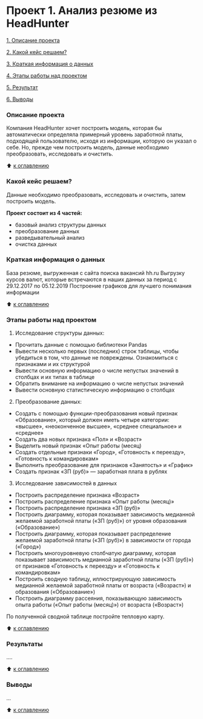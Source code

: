 # Проект 1. Анализ резюме из HeadHunter  

[1. Описание проекта](https://github.com/Welle470/tb_data_science/tree/main/README.md#Описание-проекта)

[2. Какой кейс решаем?](https://github.com/Welle470/tb_data_science/tree/main/README.md#Какой-кейс-решаем)

[3. Краткая информация о данных](https://github.com/Welle470/tb_data_science/tree/main/README.md#Краткая-информация-о-данных)

[4. Этапы работы над проектом](https://github.com/Welle470/tb_data_science/tree/main/README.md#Этапы-работы-над-проектом)

[5. Результат](https://github.com/Welle470/tb_data_science/tree/main/README.md#Результат)

[6. Выводы](https://github.com/Welle470/tb_data_science/tree/main/README.md#Выводы)

### Описание проекта

Компания HeadHunter хочет построить модель, которая бы автоматически определяла примерный уровень заработной платы, подходящей пользователю, исходя из информации, которую он указал о себе. Но, прежде чем построить модель, данные необходимо преобразовать, исследовать и очистить.

:arrow_up: [к оглавлению](https://github.com/Welle470/tb_data_science/blob/main/README.md#Оглавление)

### Какой кейс решаем?

Данные необходимо преобразовать, исследовать и очистить, затем построить модель.

**Проект состоит из 4 частей:**
- базовый анализ структуры данных
- преобразование данных
- разведывательный анализ
- очистка данных

### Краткая информация о данных
База резюме, выгруженная с сайта поиска вакансий hh.ru
Выгрузку курсов валют, которые встречаются в наших данных за период с 29.12.2017 по 05.12.2019
Построение графиков для лучшего понимания информации

:arrow_up: [к оглавлению](https://github.com/Welle470/tb_data_science/blob/main/README.md#Оглавление)

### Этапы работы над проектом
1. Исследование структуры данных:
* Прочитать данные с помощью библиотеки Pandas
* Вывести несколько первых (последних) строк таблицы, чтобы убедиться в том, что данные не повреждены. Ознакомиться с признаками и их структурой
* Вывести основную информацию о числе непустых значений в столбцах и их типах в таблице
* Обратить внимание на информацию о числе непустых значений
* Вывести основную статистическую информацию о столбцах

2. Преобразование данных:
* Создать с помощью функции-преобразования новый признак «Образование», который должен иметь четыре категории: «высшее», «неоконченное высшее», «среднее специальное» и «среднее»
* Создать два новых признака «Пол» и «Возраст»
* Выделить новый признак «Опыт работы (месяц)
* Создать отдельные признаки «Город», «Готовность к переезду», «Готовность к командировкам»
* Выполнить преобразование для признаков «Занятость» и «График»
* Создать признак «ЗП (руб)» — заработная плата в рублях

3. Исследование зависимостей в данных
* Построить распределение признака «Возраст»
* Построить распределение признака «Опыт работы (месяц)»
* Построить распределение признака «ЗП (руб)»
* Построить диаграмму, которая показывает зависимость медианной желаемой заработной платы («ЗП (руб)») от уровня образования («Образование»)
* Построить диаграмму, которая показывает распределение желаемой заработной платы («ЗП (руб)») в зависимости от города («Город»)
* Построить многоуровневую столбчатую диаграмму, которая показывает зависимость медианной заработной платы («ЗП (руб)») от признаков «Готовность к переезду» и «Готовность к командировкам»
* Построить сводную таблицу, иллюстрирующую зависимость медианной желаемой заработной платы от возраста («Возраст») и образования («Образование»)
* Построить диаграмму рассеяния, показывающую зависимость опыта работы («Опыт работы (месяц)») от возраста («Возраст»)

По полученной сводной таблице постройте тепловую карту.

:arrow_up: [к оглавлению](https://github.com/Welle470/tb_data_science/blob/main/README.md#Оглавление)

### Результаты
....

:arrow_up: [к оглавлению](https://github.com/Welle470/tb_data_science/blob/main/README.md#Оглавление)

### Выводы
...

:arrow_up: [к оглавлению](https://github.com/Welle470/tb_data_science/blob/main/README.md#Оглавление)
